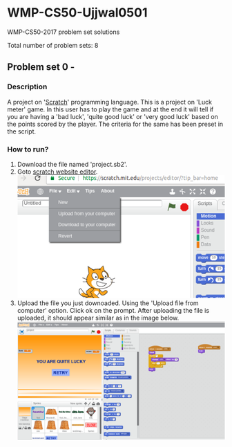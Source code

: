 # WMP-CS50-Ujjwal0501
WMP-CS50-2017 problem set solutions

Total number of problem sets: 8

## Problem set 0 -
### Description
A project on '[Scratch](https://scratch.mit.edu/about)' programming language.
This is a project on 'Luck meter' game. In this user has to play the game and at the end it will tell if you are having a 'bad luck', 'quite good luck' or 'very good luck' based on the points scored by the player.  The criteria for the same has been preset in the script.

### How to run?
1. Download the file named 'project.sb2'.
2. Goto [scratch website editor](https://scratch.mit.edu/projects/editor/?tip_bar=home).
![Scratch online editor](scratch.png)
3. Upload the file you just downoaded. Using the 'Upload file from computer' option. Click ok on the prompt.
After uploading the file is uploaded, it should appear similar as in the image below.
![Project file uploaded](loaded.png)

